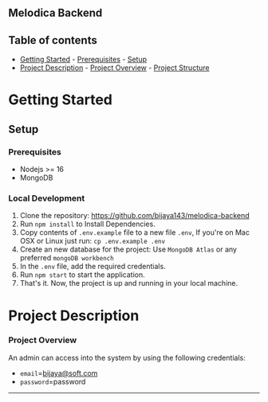 ## Melodica Backend

## Table of contents

- [Getting Started](#getting-started) - [Prerequisites](#Prerequisites) - [Setup](#Setup)
- [Project Description](#project-description) - [Project Overview](#project-overview) - [Project Structure](#project-structure)

# Getting Started

## Setup

### Prerequisites

- Nodejs >= 16
- MongoDB

### Local Development

1. Clone the repository: https://github.com/bijaya143/melodica-backend
2. Run `npm install` to Install Dependencies.
3. Copy contents of `.env.example` file to a new file `.env`, If you're on Mac OSX or Linux just run: `cp .env.example .env`
4. Create an new database for the project: Use `MongoDB Atlas` or any preferred `mongoDB workbench`
5. In the `.env` file, add the required credentials.
6. Run `npm start` to start the application.
7. That's it. Now, the project is up and running in your local machine.

# Project Description

### Project Overview

An admin can access into the system by using the following credentials:

- `email`=bijaya@soft.com
- `password`=password

---
